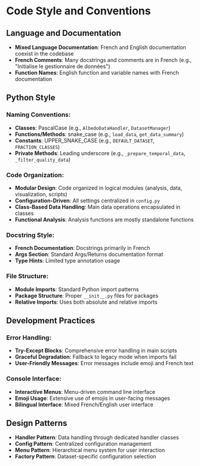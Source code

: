 # Code Style and Conventions

## Language and Documentation
- **Mixed Language Documentation**: French and English documentation coexist in the codebase
- **French Comments**: Many docstrings and comments are in French (e.g., "Initialise le gestionnaire de données")
- **Function Names**: English function and variable names with French documentation

## Python Style
### Naming Conventions:
- **Classes**: PascalCase (e.g., `AlbedoDataHandler`, `DatasetManager`)
- **Functions/Methods**: snake_case (e.g., `load_data`, `get_data_summary`)
- **Constants**: UPPER_SNAKE_CASE (e.g., `DEFAULT_DATASET`, `FRACTION_CLASSES`)
- **Private Methods**: Leading underscore (e.g., `_prepare_temporal_data`, `_filter_quality_data`)

### Code Organization:
- **Modular Design**: Code organized in logical modules (analysis, data, visualization, scripts)
- **Configuration-Driven**: All settings centralized in `config.py`
- **Class-Based Data Handling**: Main data operations encapsulated in classes
- **Functional Analysis**: Analysis functions are mostly standalone functions

### Docstring Style:
- **French Documentation**: Docstrings primarily in French
- **Args Section**: Standard Args/Returns documentation format
- **Type Hints**: Limited type annotation usage

### File Structure:
- **Module Imports**: Standard Python import patterns
- **Package Structure**: Proper `__init__.py` files for packages
- **Relative Imports**: Uses both absolute and relative imports

## Development Practices
### Error Handling:
- **Try-Except Blocks**: Comprehensive error handling in main scripts
- **Graceful Degradation**: Fallback to legacy mode when imports fail
- **User-Friendly Messages**: Error messages include emoji and French text

### Console Interface:
- **Interactive Menus**: Menu-driven command line interface
- **Emoji Usage**: Extensive use of emojis in user-facing messages
- **Bilingual Interface**: Mixed French/English user interface

## Design Patterns
- **Handler Pattern**: Data handling through dedicated handler classes
- **Config Pattern**: Centralized configuration management
- **Menu Pattern**: Hierarchical menu system for user interaction
- **Factory Pattern**: Dataset-specific configuration selection